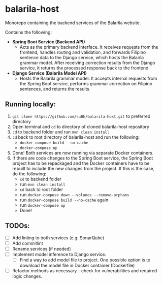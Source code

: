 # balarila-host

Monorepo containing the backend services of the Balarila website.

Contains the following:

* **Spring Boot Service (Backend API)**
  * Acts as the primary backend interface. It receives requests from the frontend, handles routing and validation, and forwards Filipino sentence data to the Django service, which hosts the Balarila grammar model. After receiving correction results from the Django service, it returns the processed response back to the frontend.
* **Django Service (Balarila Model API)**
  * Hosts the Balarila grammar model. It accepts internal requests from the Spring Boot service, performs grammar correction on Filipino sentences, and returns the results.

## Running locally:

1. `git clone https://github.com/su0h/balarila-host.git` to preferred directory
2. Open terminal and `cd` to directory of cloned balarila-host repository
3. `cd` to backend folder and run `mvn clean install`
4. `cd` back to root directory of balarila-host and run the following:
   * `docker-compose build --no-cache`
   * `docker-compose up`
5. Done! Both services are now running via separate Docker containers.
6. If there are code changes to the Spring Boot service, the Spring Boot project has to be repackaged and the Docker containers have to be rebuilt to include the new changes from the project. If this is the case, do the following:
   * `cd` to backend folder
   * run `mvn clean install`
   * `cd` back to root folder
   * run `docker-compose down --volumes --remove-orphans`
   * run `docker-compose build --no-cache` again
   * run `docker-compose up`
   * Done!

## TODOs:

* [ ] Add linting to both services (e.g. SonarQube)
* [ ] Add commitlint
* [ ] Rename services (if needed)
* [ ] Implement model inference to Django service.
  * [ ] Find a way to add model file to project. One possible option is to download the model file in Docker container (Dockerfile)
* [ ] Refactor methods as necessary - check for vulnerabilities and required logic changes.

